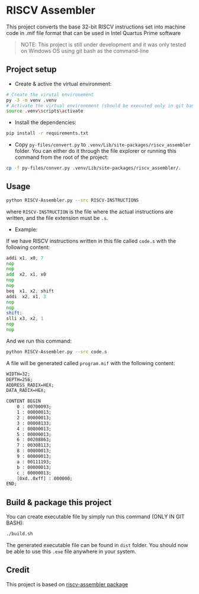 # RISCV Assembler

This project converts the base 32-bit RISCV instructions set into machine code in .mif file format that can be used in Intel Quartus Prime software

> NOTE: This project is still under development and it was only tested on Windows OS using git bash as the command-line

## Project setup

- Create & active the virtual environment:

```bash
# Create the virutal environement
py -3 -m venv .venv
# Activate the virtual environement (should be executed only in git bash)
source .venv\scripts\activate
```

- Install the dependencies:

```bash
pip install -r requirements.txt
```

- Copy `py-files/convert.py` to `.venv/Lib/site-packages/riscv_assembler` folder. You can either do it through the file explorer or running this command from the root of the project:

```bash
cp -f py-files/conver.py .venv/Lib/site-packages/riscv_assembler/.
```

## Usage

```bash
python RISCV-Assembler.py --src RISCV-INSTRUCTIONS
```

where `RISCV-INSTRUCTION` is the file where the actual instructions are written, and the file extension must be `.s`.

- Example:

If we have RISCV instructions written in this file called `code.s` with the following content:

```asm
addi x1, x0, 7
nop
nop
add  x2, x1, x0
nop
nop
beq  x1, x2, shift
addi  x2, x1, 3
nop
nop
shift:
slli x3, x2, 1
nop
nop
```

And we run this command:

```bash
python RISCV-Assembler.py --src code.s
```

A file will be generated called `program.mif` with the following content:

```txt
WIDTH=32;
DEPTH=256;
ADDRESS_RADIX=HEX;
DATA_RADIX=HEX;

CONTENT BEGIN
	0 : 00700093;
	1 : 00000013;
	2 : 00000013;
	3 : 00008133;
	4 : 00000013;
	5 : 00000013;
	6 : 00208863;
	7 : 00308113;
	8 : 00000013;
	9 : 00000013;
	a : 00111193;
	b : 00000013;
	c : 00000013;
	[0xd..0xff] : 000000;
END;
```

## Build & package this project

You can create executable file by simply run this command (ONLY IN GIT BASH):

```bash
./build.sh
```

The generated executable file can be found in `dist` folder. You should now be able to use this `.exe` file anywhere in your system.

## Credit

This project is based on [riscv-assembler package](https://github.com/kcelebi/riscv-assembler)
